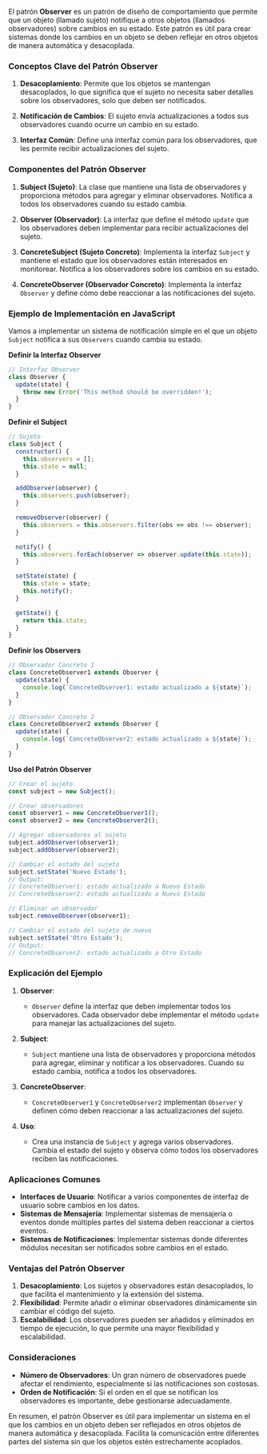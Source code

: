 El patrón **Observer** es un patrón de diseño de comportamiento que permite que un objeto (llamado sujeto) notifique a otros objetos (llamados observadores) sobre cambios en su estado. Este patrón es útil para crear sistemas donde los cambios en un objeto se deben reflejar en otros objetos de manera automática y desacoplada.

### Conceptos Clave del Patrón Observer

1. **Desacoplamiento**: Permite que los objetos se mantengan desacoplados, lo que significa que el sujeto no necesita saber detalles sobre los observadores, solo que deben ser notificados.

2. **Notificación de Cambios**: El sujeto envía actualizaciones a todos sus observadores cuando ocurre un cambio en su estado.

3. **Interfaz Común**: Define una interfaz común para los observadores, que les permite recibir actualizaciones del sujeto.

### Componentes del Patrón Observer

1. **Subject (Sujeto)**: La clase que mantiene una lista de observadores y proporciona métodos para agregar y eliminar observadores. Notifica a todos los observadores cuando su estado cambia.

2. **Observer (Observador)**: La interfaz que define el método `update` que los observadores deben implementar para recibir actualizaciones del sujeto.

3. **ConcreteSubject (Sujeto Concreto)**: Implementa la interfaz `Subject` y mantiene el estado que los observadores están interesados en monitorear. Notifica a los observadores sobre los cambios en su estado.

4. **ConcreteObserver (Observador Concreto)**: Implementa la interfaz `Observer` y define cómo debe reaccionar a las notificaciones del sujeto.

### Ejemplo de Implementación en JavaScript

Vamos a implementar un sistema de notificación simple en el que un objeto `Subject` notifica a sus `Observers` cuando cambia su estado.

**Definir la Interfaz Observer**

```javascript
// Interfaz Observer
class Observer {
  update(state) {
    throw new Error('This method should be overridden!');
  }
}
```

**Definir el Subject**

```javascript
// Sujeto
class Subject {
  constructor() {
    this.observers = [];
    this.state = null;
  }

  addObserver(observer) {
    this.observers.push(observer);
  }

  removeObserver(observer) {
    this.observers = this.observers.filter(obs => obs !== observer);
  }

  notify() {
    this.observers.forEach(observer => observer.update(this.state));
  }

  setState(state) {
    this.state = state;
    this.notify();
  }

  getState() {
    return this.state;
  }
}
```

**Definir los Observers**

```javascript
// Observador Concreto 1
class ConcreteObserver1 extends Observer {
  update(state) {
    console.log(`ConcreteObserver1: estado actualizado a ${state}`);
  }
}

// Observador Concreto 2
class ConcreteObserver2 extends Observer {
  update(state) {
    console.log(`ConcreteObserver2: estado actualizado a ${state}`);
  }
}
```

**Uso del Patrón Observer**

```javascript
// Crear el sujeto
const subject = new Subject();

// Crear observadores
const observer1 = new ConcreteObserver1();
const observer2 = new ConcreteObserver2();

// Agregar observadores al sujeto
subject.addObserver(observer1);
subject.addObserver(observer2);

// Cambiar el estado del sujeto
subject.setState('Nuevo Estado');
// Output:
// ConcreteObserver1: estado actualizado a Nuevo Estado
// ConcreteObserver2: estado actualizado a Nuevo Estado

// Eliminar un observador
subject.removeObserver(observer1);

// Cambiar el estado del sujeto de nuevo
subject.setState('Otro Estado');
// Output:
// ConcreteObserver2: estado actualizado a Otro Estado
```

### Explicación del Ejemplo

1. **Observer**:
   - `Observer` define la interfaz que deben implementar todos los observadores. Cada observador debe implementar el método `update` para manejar las actualizaciones del sujeto.

2. **Subject**:
   - `Subject` mantiene una lista de observadores y proporciona métodos para agregar, eliminar y notificar a los observadores. Cuando su estado cambia, notifica a todos los observadores.

3. **ConcreteObserver**:
   - `ConcreteObserver1` y `ConcreteObserver2` implementan `Observer` y definen cómo deben reaccionar a las actualizaciones del sujeto.

4. **Uso**:
   - Crea una instancia de `Subject` y agrega varios observadores. Cambia el estado del sujeto y observa cómo todos los observadores reciben las notificaciones.

### Aplicaciones Comunes

- **Interfaces de Usuario**: Notificar a varios componentes de interfaz de usuario sobre cambios en los datos.
- **Sistemas de Mensajería**: Implementar sistemas de mensajería o eventos donde múltiples partes del sistema deben reaccionar a ciertos eventos.
- **Sistemas de Notificaciones**: Implementar sistemas donde diferentes módulos necesitan ser notificados sobre cambios en el estado.

### Ventajas del Patrón Observer

1. **Desacoplamiento**: Los sujetos y observadores están desacoplados, lo que facilita el mantenimiento y la extensión del sistema.
2. **Flexibilidad**: Permite añadir o eliminar observadores dinámicamente sin cambiar el código del sujeto.
3. **Escalabilidad**: Los observadores pueden ser añadidos y eliminados en tiempo de ejecución, lo que permite una mayor flexibilidad y escalabilidad.

### Consideraciones

- **Número de Observadores**: Un gran número de observadores puede afectar el rendimiento, especialmente si las notificaciones son costosas.
- **Orden de Notificación**: Si el orden en el que se notifican los observadores es importante, debe gestionarse adecuadamente.

En resumen, el patrón Observer es útil para implementar un sistema en el que los cambios en un objeto deben ser reflejados en otros objetos de manera automática y desacoplada. Facilita la comunicación entre diferentes partes del sistema sin que los objetos estén estrechamente acoplados.
